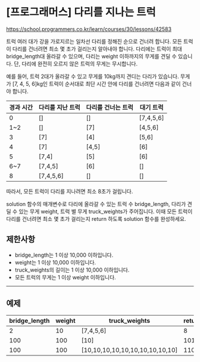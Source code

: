 # [프로그래머스] 다리를 지나는 트럭
https://school.programmers.co.kr/learn/courses/30/lessons/42583

트럭 여러 대가 강을 가로지르는 일차선 다리를 정해진 순으로 건너려 합니다. 모든 트럭이 다리를 건너려면 최소 몇 초가 걸리는지 알아내야 합니다. 다리에는 트럭이 최대 bridge_length대 올라갈 수 있으며, 다리는 weight 이하까지의 무게를 견딜 수 있습니다. 단, 다리에 완전히 오르지 않은 트럭의 무게는 무시합니다.

예를 들어, 트럭 2대가 올라갈 수 있고 무게를 10kg까지 견디는 다리가 있습니다. 무게가 [7, 4, 5, 6]kg인 트럭이 순서대로 최단 시간 안에 다리를 건너려면 다음과 같이 건너야 합니다.

| 경과 시간 | 다리를 지난 트럭 | 다리를 건너는 트럭 | 대기 트럭 |
|----------|--------------|--------------|----------|
| 0        | []           | []           | [7,4,5,6] |
| 1~2      | []           | [7]          | [4,5,6]  |
| 3        | [7]          | [4]          | [5,6]    |
| 4        | [7]          | [4,5]        | [6]      |
| 5        | [7,4]        | [5]          | [6]      |
| 6~7      | [7,4,5]      | [6]          | []       |
| 8        | [7,4,5,6]    | []           | []       |

따라서, 모든 트럭이 다리를 지나려면 최소 8초가 걸립니다.

solution 함수의 매개변수로 다리에 올라갈 수 있는 트럭 수 bridge_length, 다리가 견딜 수 있는 무게 weight, 트럭 별 무게 truck_weights가 주어집니다.
이때 모든 트럭이 다리를 건너려면 최소 몇 초가 걸리는지 return 하도록 solution 함수를 완성하세요.

## 제한사항

- bridge_length는 1 이상 10,000 이하입니다.
- weight는 1 이상 10,000 이하입니다.
- truck_weights의 길이는 1 이상 10,000 이하입니다.
- 모든 트럭의 무게는 1 이상 weight 이하입니다.

------------------------------------------------------------------------------

## 예제
| bridge_length | weight | truck_weights                 | return |
|--------------|--------|--------------------------------|--------|
| 2            | 10     | [7,4,5,6]                     | 8      |
| 100          | 100    | [10]                          | 101    |
| 100          | 100    | [10,10,10,10,10,10,10,10,10,10] | 110    |
